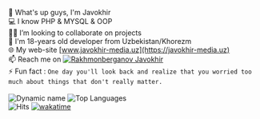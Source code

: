👋 What's up guys, I'm Javokhir \
💻 I know PHP & MYSQL & OOP \
👨‍💻 I’m looking to collaborate on projects \
💬 I'm 18-years old developer from Uzbekistan/Khorezm \
🌐 My web-site [www.javokhir-media.uz](https://javokhir-media.uz) \
📫 Reach me on [![Rakhmonberganov Javokhir](https://img.shields.io/badge/JavokhirMedia-30302f?style=flat&logo=telegram)](https://t.me/JavohirRaxmonberganov) \
⚡ Fun fact : `One day you'll look back and realize that you worried too much about things that don't really matter.` \
\
![Dynamic name](https://github-readme-stats.vercel.app/api?username=JavokhirMedia&show_icons=true&theme=radical) ![Top Languages](https://github-readme-stats.vercel.app/api/top-langs/?username=JavokhirMedia&layout=compact&theme=radical) \
![Hits](https://hits.seeyoufarm.com/api/count/incr/badge.svg?url=https://github.com/JavokhirMedia/) [![wakatime](https://wakatime.com/badge/user/000c077a-1c2c-49e3-a8de-257586c33f00.svg)](https://wakatime.com/@000c077a-1c2c-49e3-a8de-257586c33f00)
